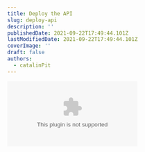 ```yaml
---
title: Deploy the API
slug: deploy-api
description: ''
publishedDate: 2021-09-22T17:49:44.101Z
lastModifiedDate: 2021-09-22T17:49:44.101Z
coverImage: ''
draft: false
authors:
  - catalinPit
---
```


<Embed
  type="youtube"
  url="https://youtu.be/TvRe8NLbF30?t=545"
  title="Deploy the API"
/>
